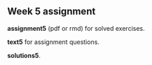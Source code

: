 ## Week 5 assignment

__assignment5__ (pdf or rmd) for solved exercises.

__text5__ for assignment questions.

__solutions5__.

